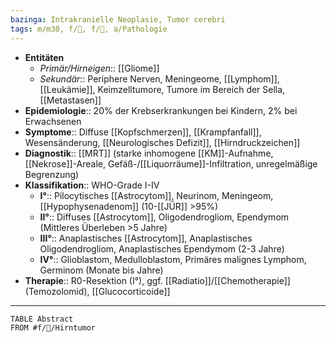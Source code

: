 ```yaml
---
bazinga: Intrakranielle Neoplasie, Tumor cerebri
tags: m/m30, f/🧠, f/🦀, a/Pathologie
---
```

- **Entitäten**
	- *Primär/Hirneigen*:: [[Gliome]]
	- *Sekundär*:: Periphere Nerven, Meningeome, [[Lymphom]], [[Leukämie]], Keimzelltumore, Tumore im Bereich der Sella, [[Metastasen]]
- **Epidemiologie**:: 20% der Krebserkrankungen bei Kindern, 2% bei Erwachsenen
- **Symptome**:: Diffuse [[Kopfschmerzen]], [[Krampfanfall]], Wesensänderung, [[Neurologisches Defizit]], [[Hirndruckzeichen]]
- **Diagnostik**:: [[MRT]] (starke inhomogene [[KM]]-Aufnahme, [[Nekrose]]-Areale, Gefäß-/[[Liquorräume]]-Infiltration, unregelmäßige Begrenzung)
- **Klassifikation**:: WHO-Grade I-IV
	- **I°**:: Pilocytisches [[Astrocytom]], Neurinom, Meningeom, [[Hypophysenadenom]] (10-[[JÜR]] >95%)
	- **II°**:: Diffuses [[Astrocytom]], Oligodendrogliom, Ependymom (Mittleres Überleben >5 Jahre)
	- **III°**:: Anaplastisches [[Astrocytom]], Anaplastisches Oligodendrogliom, Anaplastisches Ependymom (2-3 Jahre)
	- **IV°**:: Glioblastom, Medulloblastom, Primäres malignes Lymphom, Germinom (Monate bis Jahre)
- **Therapie**:: R0-Resektion (I°), ggf. [[Radiatio]]/[[Chemotherapie]] (Temozolomid), [[Glucocorticoide]]
---
```dataview
TABLE Abstract
FROM #f/🦀/Hirntumor 
```